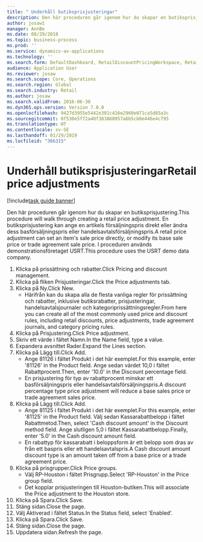 ```yaml
---
title: " Underhåll butiksprisjusteringar"
description: Den här proceduren går igenom hur du skapar en butiksprisjustering.
author: josaw1
manager: AnnBe
ms.date: 08/29/2018
ms.topic: business-process
ms.prod: ''
ms.service: dynamics-ax-applications
ms.technology: ''
ms.search.form: DefaultDashboard, RetailDiscountPricingWorkspace, RetailPeriodicDiscount, RetailDiscountPriceGroup
audience: Application User
ms.reviewer: josaw
ms.search.scope: Core, Operations
ms.search.region: Global
ms.search.industry: Retail
ms.author: josaw
ms.search.validFrom: 2016-06-30
ms.dyn365.ops.version: Version 7.0.0
ms.openlocfilehash: 9427d3955e5442e301c416e2960e071ca5d85a3c
ms.sourcegitcommit: 0f530e5f72a40f383868957a6b5cb0e446e4c795
ms.translationtype: HT
ms.contentlocale: sv-SE
ms.lasthandoff: 01/29/2019
ms.locfileid: "366315"
---
```

# <a name="retail-price-adjustments"></a><span data-ttu-id="9a02a-103"> Underhåll butiksprisjusteringar</span><span class="sxs-lookup"><span data-stu-id="9a02a-103">Retail price adjustments</span></span>

[!include[task guide banner](../includes/task-guide-banner.md)]

<span data-ttu-id="9a02a-104">Den här proceduren går igenom hur du skapar en butiksprisjustering.</span><span class="sxs-lookup"><span data-stu-id="9a02a-104">This procedure will walk through creating a retail price adjustment.</span></span> <span data-ttu-id="9a02a-105">En butiksprisjustering kan ange en artikels försäljningspris direkt eller ändra dess basförsäljningspris eller handelsavtalsförsäljningspris.</span><span class="sxs-lookup"><span data-stu-id="9a02a-105">A retail price adjustment can set an item's sale price directly, or modify its base sale price or trade agreement sale price.</span></span> <span data-ttu-id="9a02a-106">I proceduren används demonstrationsföretaget USRT.</span><span class="sxs-lookup"><span data-stu-id="9a02a-106">This procedure uses the USRT demo data company.</span></span>

1. <span data-ttu-id="9a02a-107">Klicka på prissättning och rabatter.</span><span class="sxs-lookup"><span data-stu-id="9a02a-107">Click Pricing and discount management.</span></span>
2. <span data-ttu-id="9a02a-108">Klicka på fliken Prisjusteringar.</span><span class="sxs-lookup"><span data-stu-id="9a02a-108">Click the Price adjustments tab.</span></span>
3. <span data-ttu-id="9a02a-109">Klicka på Ny.</span><span class="sxs-lookup"><span data-stu-id="9a02a-109">Click New.</span></span>
    * <span data-ttu-id="9a02a-110">Härifrån kan du skapa alla de flesta vanliga regler för prissättning och rabatter, inklusive butiksrabatter, prisjusteringar, handelsavtalsjournaler och kategoriprissättningsregler.</span><span class="sxs-lookup"><span data-stu-id="9a02a-110">From here you can create all of the most commonly used price and discount rules, including retail discounts, price adjustments, trade agreement journals, and category pricing rules.</span></span>  
4. <span data-ttu-id="9a02a-111">Klicka på Prisjustering.</span><span class="sxs-lookup"><span data-stu-id="9a02a-111">Click Price adjustment.</span></span>
5. <span data-ttu-id="9a02a-112">Skriv ett värde i fältet Namn.</span><span class="sxs-lookup"><span data-stu-id="9a02a-112">In the Name field, type a value.</span></span>
6. <span data-ttu-id="9a02a-113">Expandera avsnittet Rader.</span><span class="sxs-lookup"><span data-stu-id="9a02a-113">Expand the Lines section.</span></span>
7. <span data-ttu-id="9a02a-114">Klicka på Lägg till.</span><span class="sxs-lookup"><span data-stu-id="9a02a-114">Click Add.</span></span>
    * <span data-ttu-id="9a02a-115">Ange 81126 i fältet Produkt i det här exemplet.</span><span class="sxs-lookup"><span data-stu-id="9a02a-115">For this example, enter '81126' in the Product field.</span></span>    <span data-ttu-id="9a02a-116">Ange sedan värdet 10,0 i fältet Rabattprocent.</span><span class="sxs-lookup"><span data-stu-id="9a02a-116">Then, enter '10.0' in the Discount percentage field.</span></span>  
    * <span data-ttu-id="9a02a-117">En prisjustering för typ av rabattprocent minskar ett basförsäljningspris eller handelsavtalsförsäljningspris.</span><span class="sxs-lookup"><span data-stu-id="9a02a-117">A discount percentage type price adjustment will reduce a base sales price or trade agreement sales price.</span></span>  
8. <span data-ttu-id="9a02a-118">Klicka på Lägg till.</span><span class="sxs-lookup"><span data-stu-id="9a02a-118">Click Add.</span></span>
    * <span data-ttu-id="9a02a-119">Ange 81125 i fältet Produkt i det här exemplet.</span><span class="sxs-lookup"><span data-stu-id="9a02a-119">For this example, enter '81125' in the Product field.</span></span>    <span data-ttu-id="9a02a-120">Välj sedan Kassarabattbelopp i fältet Rabattmetod.</span><span class="sxs-lookup"><span data-stu-id="9a02a-120">Then, select 'Cash discount amount' in the Discount method field.</span></span>    <span data-ttu-id="9a02a-121">Ange slutligen 5,0 i fältet Kassarabattbelopp.</span><span class="sxs-lookup"><span data-stu-id="9a02a-121">Finally, enter '5.0' in the Cash discount amount field.</span></span>  
    * <span data-ttu-id="9a02a-122">En rabattyp för kassarabatt i beloppsform är ett belopp som dras av från ett baspris eller ett handelsavtalspris.</span><span class="sxs-lookup"><span data-stu-id="9a02a-122">A Cash discount amount discount type is an amount taken off from a base price or a trade agreement price.</span></span>  
9. <span data-ttu-id="9a02a-123">Klicka på prisgrupper.</span><span class="sxs-lookup"><span data-stu-id="9a02a-123">Click Price groups.</span></span>
    * <span data-ttu-id="9a02a-124">Välj RP-Houston i fältet Prisgrupp.</span><span class="sxs-lookup"><span data-stu-id="9a02a-124">Select 'RP-Houston' in the Price group field.</span></span>  
    * <span data-ttu-id="9a02a-125">Det kopplar prisjusteringen till Houston-butiken.</span><span class="sxs-lookup"><span data-stu-id="9a02a-125">This will associate the Price adjustment to the Houston store.</span></span>  
10. <span data-ttu-id="9a02a-126">Klicka på Spara.</span><span class="sxs-lookup"><span data-stu-id="9a02a-126">Click Save.</span></span>
11. <span data-ttu-id="9a02a-127">Stäng sidan.</span><span class="sxs-lookup"><span data-stu-id="9a02a-127">Close the page.</span></span>
12. <span data-ttu-id="9a02a-128">Välj Aktiverad i fältet Status.</span><span class="sxs-lookup"><span data-stu-id="9a02a-128">In the Status field, select 'Enabled'.</span></span>
13. <span data-ttu-id="9a02a-129">Klicka på Spara.</span><span class="sxs-lookup"><span data-stu-id="9a02a-129">Click Save.</span></span>
14. <span data-ttu-id="9a02a-130">Stäng sidan.</span><span class="sxs-lookup"><span data-stu-id="9a02a-130">Close the page.</span></span>
15. <span data-ttu-id="9a02a-131">Uppdatera sidan.</span><span class="sxs-lookup"><span data-stu-id="9a02a-131">Refresh the page.</span></span>

